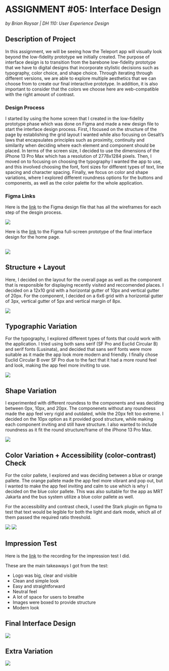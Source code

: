# ASSIGNMENT #05: Interface Design
_by Brian Roysar | DH 110: User Experience Design_

## Description of Project
In this assignment, we will be seeing how the Teleport app will visually look beyond the low-fidelity prototype we initially created. The purpose of interface design is to transition from the barebone low-fidelity prototype that we have to digital designs that incorporate stylistic decisions such as typography, color choice, and shape choice. Through iterating through different versions, we are able to explore multiple aesthetics that we can choose from to create our final interactive prototype. In addition, it is also important to consider that the colors we choose here are web-compatible with the right amount of contrast. 

### Design Process
I started by using the home screen that I created in the low-fidelity prototype phase which was done on Figma and made a new design file to start the interface design process. First, I focused on the structure of the page by establishing the grid layout I wanted while also focusing on Gesalt’s laws that encapsulates principles such as proximity, continuity and similarity when deciding where each element and component should be placed. In terms of the screen size, I decided to use the dimensions of the iPhone 13 Pro Max which has a resolution of 2778x1284 pixels. Then, I moved on to focusing on choosing the typography I wanted the app to use, and this involved choosing the font, font sizes for different types of text, line spacing and character spacing. Finally, we focus on color and shape variations, where I explored different roundness options for the buttons and components, as well as the color palette for the whole application. 

### Figma Links
Here is the [link](https://www.figma.com/file/uEISIsSiGdifLYI0xHQ2vW/Interface-Deisgn?node-id=0%3A1) to the Figma design file that has all the wireframes for each step of the desgin process.

![](./images/preview.png)

Here is the [link](https://www.figma.com/proto/uEISIsSiGdifLYI0xHQ2vW/Interface-Deisgn?page-id=21%3A3667&node-id=21%3A3668&viewport=1204%2C666%2C1.35&scaling=min-zoom) to the Figma full-screen prototype of the final interface design for the home page.

##

![](./images/heading.png)

## Structure + Layout
Here, I decided on the layout for the overall page as well as the component that is responsible for displaying recently visited and reccomended places. I decided on a 12x10 grid with a horizontal gutter of 10px and vertical gutter of 20px. For the component, I decided on a 6x6 grid with a horizontal gutter of 3px, vertical gutter of 5px and vertical margin of 8px.

![](./images/grid.png)

## Typographic Variation
For the typography, I explored different types of fonts that could work with the application. I tried using both sans serif (SF Pro and Euclid Circular B) and serif fonts (Lusinata), and decided that sans serif fonts were more suitable as it made the app look more modern and friendly. I finally chose Euclid Circular B over SF Pro due to the fact that it had a more round feel and look, making the app feel more inviting to use. 

![](./images/type.png)

## Shape Variation
I experimented with different roundess to the components and was deciding between 0px, 10px, and 20px. The componenets without any roundness made the app feel very rigid and outdated, while the 20px felt too extreme. I decided on the 10px option as it provided good structure, while making each component inviting and still have structure. I also wanted to include roundness as it fit the round structure/frame of the iPhone 13 Pro Max.

![](./images/shape_1.png)

## Color Variation + Accessibility (color-contrast) Check
For the color pallete, I explored and was deciding between a blue or orange pallete. The orange pallete made the app feel more vibrant and pop out, but I wanted to make the app feel inviting and calm to use which is why I decided on the blue color pallete. This was also suitable for the app as MRT Jakarta and the bus system utilize a blue color pallete as well. 

For the accessibility and contrast check, I used the Stark plugin on figma to test that text would be legible for both the light and dark mode, which all of them passed the required ratio threshold.

![](./images/color_dark.png)
![](./images/color_orange.png)


## Impression Test
Here is the [link](https://drive.google.com/file/d/1d4mBr92fHrgb6a2Bm8q6XKa9NV9-xaD6/view?usp=share_link) to the recording for the impression test I did.

These are the main takeaways I got from the test:
* Logo was big, clear and visible
* Clean and simple look
* Easy and straightforward
* Neutral feel
* A lot of space for users to breathe
* Images were boxed to provide structure
* Modern look

## Final Interface Design
![](./images/final.png)

## Extra Variation
![](./images/extra.png)
